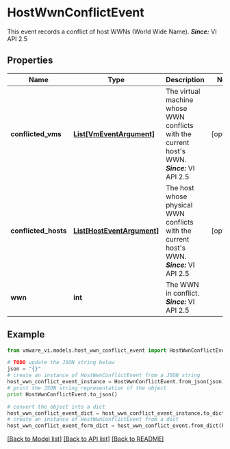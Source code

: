 # HostWwnConflictEvent

This event records a conflict of host WWNs (World Wide Name).  ***Since:*** VI API 2.5 

## Properties
Name | Type | Description | Notes
------------ | ------------- | ------------- | -------------
**conflicted_vms** | [**List[VmEventArgument]**](VmEventArgument.md) | The virtual machine whose WWN conflicts with the current host&#39;s WWN.  ***Since:*** VI API 2.5  | [optional] 
**conflicted_hosts** | [**List[HostEventArgument]**](HostEventArgument.md) | The host whose physical WWN conflicts with the current host&#39;s WWN.  ***Since:*** VI API 2.5  | [optional] 
**wwn** | **int** | The WWN in conflict.  ***Since:*** VI API 2.5  | 

## Example

```python
from vmware_vi.models.host_wwn_conflict_event import HostWwnConflictEvent

# TODO update the JSON string below
json = "{}"
# create an instance of HostWwnConflictEvent from a JSON string
host_wwn_conflict_event_instance = HostWwnConflictEvent.from_json(json)
# print the JSON string representation of the object
print HostWwnConflictEvent.to_json()

# convert the object into a dict
host_wwn_conflict_event_dict = host_wwn_conflict_event_instance.to_dict()
# create an instance of HostWwnConflictEvent from a dict
host_wwn_conflict_event_form_dict = host_wwn_conflict_event.from_dict(host_wwn_conflict_event_dict)
```
[[Back to Model list]](../README.md#documentation-for-models) [[Back to API list]](../README.md#documentation-for-api-endpoints) [[Back to README]](../README.md)


